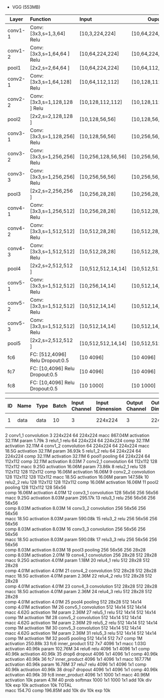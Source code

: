 * VGG (553MB)

| Layer        | Function        | Input | Ouput |
| ------------- |:-------------| :-----|-------|
| conv1-1     | Conv:[3x3,s=1,3,64] Relu| [10,3,224,224] | [10,64,224,224] |
| conv1-2     | Conv:[3x3,s=1,64,64 ] Relu| [10,64,224,224] | [10,64,224,224] |
| pool1     | [2x2,s=2,64,64 ] | [10,64,224,224] | [10,64,112,112] |
| conv2-1     | Conv:[3x3,s=1,64,128] Relu| [10,64,112,112] | [10,128,112,112] |
| conv2-2     | Conv:[3x3,s=1,128,128 ] Relu| [10,128,112,112] | [10,128,112,112] |
| pool2       | [2x2,s=2,128,128 ] | [10,128,56,56] | [10,128,56,56] |
| conv3-1     | Conv:[3x3,s=1,128,256] Relu| [10,128,56,56] | [10,256,56,56] |
| conv3-2     | Conv:[3x3,s=1,256,256] Relu| [10,256,128,56,56] | [10,256,56,56] |
| conv3-3     | Conv:[3x3,s=1,256,256] Relu| [10,256,56,56] | [10,256,56,56] |
| pool3       | [2x2,s=2,256,256 ] | [10,256,28,28] | [10,256,28,28] |
| conv4-1     | Conv:[3x3,s=1,256,512] Relu| [10,256,28,28] | [10,512,28,28] |
| conv4-2     | Conv:[3x3,s=1,512,512] Relu| [10,512,28,28] | [10,512,28,28] |
| conv4-3     | Conv:[3x3,s=1,512,512] Relu| [10,512,28,28] | [10,512,28,28] |
| pool4       | [2x2,s=2,512,512 ] | [10,512,512,14,14] | [10,512,512,14,14] |
| conv5-1     | Conv:[3x3,s=1,512,512] Relu| [10,256,14,14] | [10,512,14,14] |
| conv5-2     | Conv:[3x3,s=1,512,512] Relu| [10,512,14,14] | [10,512,14,14] |
| conv5-3     | Conv:[3x3,s=1,512,512] Relu| [10,512,14,14] | [10,512,14,14] |
| pool5       | [2x2,s=2,512,512 ] | [10,512,512,14,14] | [10,512,512,7,7] |
| fc6         | FC: [512,4096] Relu Dropout:0.5 | [10 4096] | [10 4096] |
| fc7         | FC: [10,4096] Relu Dropout:0.5 | [10 4096] | [10 4096] |
| fc8         | FC: [10,4096] Relu Dropout:0.5 | [10 1000] | [10 1000] |


| ID | Name | Type | Batch | Input Channel | Input Dimension | Output Channel | Output Dimension | OPS | Mem |
| --- | :--- | :--- | :--- | :--- | :--- |:--- | :--- | :--- | :--- | 
| 1	 | data | data | 10    |	3	  | 224x224 | 	3	 | 224x224	|              | activation	1.51M |


2	conv1_1	convolution		3	224x224	64	224x224	
macc	867.04M
activation	32.11M
param	1.79k
3	relu1_1	relu		64	224x224	64	224x224	
comp	32.11M
activation	32.11M
4	conv1_2	convolution		64	224x224	64	224x224	
macc	18.5G
activation	32.11M
param	36.93k
5	relu1_2	relu		64	224x224	64	224x224	
comp	32.11M
activation	32.11M
6	pool1	pooling		64	224x224	64	112x112	
comp	32.11M
activation	8.03M
7	conv2_1	convolution		64	112x112	128	112x112	
macc	9.25G
activation	16.06M
param	73.86k
8	relu2_1	relu		128	112x112	128	112x112	
comp	16.06M
activation	16.06M
9	conv2_2	convolution		128	112x112	128	112x112	
macc	18.5G
activation	16.06M
param	147.58k
10	relu2_2	relu		128	112x112	128	112x112	
comp	16.06M
activation	16.06M
11	pool2	pooling		128	112x112	128	56x56	
comp	16.06M
activation	4.01M
12	conv3_1	convolution		128	56x56	256	56x56	
macc	9.25G
activation	8.03M
param	295.17k
13	relu3_1	relu		256	56x56	256	56x56	
comp	8.03M
activation	8.03M
14	conv3_2	convolution		256	56x56	256	56x56	
macc	18.5G
activation	8.03M
param	590.08k
15	relu3_2	relu		256	56x56	256	56x56	
comp	8.03M
activation	8.03M
16	conv3_3	convolution		256	56x56	256	56x56	
macc	18.5G
activation	8.03M
param	590.08k
17	relu3_3	relu		256	56x56	256	56x56	
comp	8.03M
activation	8.03M
18	pool3	pooling		256	56x56	256	28x28	
comp	8.03M
activation	2.01M
19	conv4_1	convolution		256	28x28	512	28x28	
macc	9.25G
activation	4.01M
param	1.18M
20	relu4_1	relu		512	28x28	512	28x28	
comp	4.01M
activation	4.01M
21	conv4_2	convolution		512	28x28	512	28x28	
macc	18.5G
activation	4.01M
param	2.36M
22	relu4_2	relu		512	28x28	512	28x28	
comp	4.01M
activation	4.01M
23	conv4_3	convolution		512	28x28	512	28x28	
macc	18.5G
activation	4.01M
param	2.36M
24	relu4_3	relu		512	28x28	512	28x28	
comp	4.01M
activation	4.01M
25	pool4	pooling		512	28x28	512	14x14	
comp	4.01M
activation	1M
26	conv5_1	convolution		512	14x14	512	14x14	
macc	4.62G
activation	1M
param	2.36M
27	relu5_1	relu		512	14x14	512	14x14	
comp	1M
activation	1M
28	conv5_2	convolution		512	14x14	512	14x14	
macc	4.62G
activation	1M
param	2.36M
29	relu5_2	relu		512	14x14	512	14x14	
comp	1M
activation	1M
30	conv5_3	convolution		512	14x14	512	14x14	
macc	4.62G
activation	1M
param	2.36M
31	relu5_3	relu		512	14x14	512	14x14	
comp	1M
activation	1M
32	pool5	pooling		512	14x14	512	7x7	
comp	1M
activation	250.88k
33	fc6	inner_product		512	7x7	4096	1x1	
macc	1.03G
activation	40.96k
param	102.76M
34	relu6	relu		4096	1x1	4096	1x1	
comp	40.96k
activation	40.96k
35	drop6	dropout		4096	1x1	4096	1x1	
comp	40.96k
activation	40.96k
36	fc7	inner_product		4096	1x1	4096	1x1	
macc	167.77M
activation	40.96k
param	16.78M
37	relu7	relu		4096	1x1	4096	1x1	
comp	40.96k
activation	40.96k
38	drop7	dropout		4096	1x1	4096	1x1	
comp	40.96k
activation	40.96k
39	fc8	inner_product		4096	1x1	1000	1x1	
macc	40.96M
activation	10k
param	4.1M
40	prob	softmax		1000	1x1	1000	1x1	
add	10k
div	10k
exp	10k
activation	10k
TOTAL							
macc	154.7G
comp	196.85M
add	10k
div	10k
exp	10k
